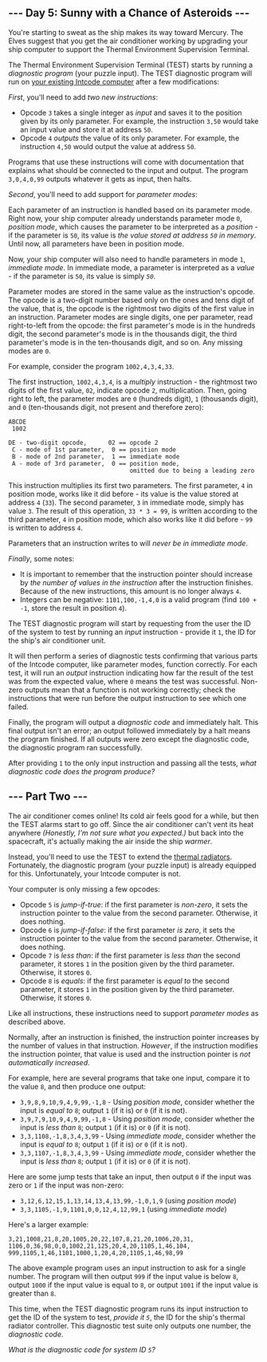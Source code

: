 \--- Day 5: Sunny with a Chance of Asteroids ---
------------------------------------------------

You're starting to sweat as the ship makes its way toward Mercury. The Elves suggest that you get the air conditioner working by upgrading your ship computer to support the Thermal Environment Supervision Terminal.

The Thermal Environment Supervision Terminal (TEST) starts by running a _diagnostic program_ (your puzzle input). The TEST diagnostic program will run on [your existing Intcode computer](Day02.md) after a few modifications:

_First_, you'll need to add _two new instructions_:

*   Opcode `3` takes a single integer as _input_ and saves it to the position given by its only parameter. For example, the instruction `3,50` would take an input value and store it at address `50`.
*   Opcode `4` _outputs_ the value of its only parameter. For example, the instruction `4,50` would output the value at address `50`.

Programs that use these instructions will come with documentation that explains what should be connected to the input and output. The program `3,0,4,0,99` outputs whatever it gets as input, then halts.

_Second_, you'll need to add support for _parameter modes_:

Each parameter of an instruction is handled based on its parameter mode. Right now, your ship computer already understands parameter mode `0`, _position mode_, which causes the parameter to be interpreted as a _position_ - if the parameter is `50`, its value is _the value stored at address `50` in memory_. Until now, all parameters have been in position mode.

Now, your ship computer will also need to handle parameters in mode `1`, _immediate mode_. In immediate mode, a parameter is interpreted as a _value_ - if the parameter is `50`, its value is simply _`50`_.

Parameter modes are stored in the same value as the instruction's opcode. The opcode is a two-digit number based only on the ones and tens digit of the value, that is, the opcode is the rightmost two digits of the first value in an instruction. Parameter modes are single digits, one per parameter, read right-to-left from the opcode: the first parameter's mode is in the hundreds digit, the second parameter's mode is in the thousands digit, the third parameter's mode is in the ten-thousands digit, and so on. Any missing modes are `0`.

For example, consider the program `1002,4,3,4,33`.

The first instruction, `1002,4,3,4`, is a _multiply_ instruction - the rightmost two digits of the first value, `02`, indicate opcode `2`, multiplication. Then, going right to left, the parameter modes are `0` (hundreds digit), `1` (thousands digit), and `0` (ten-thousands digit, not present and therefore zero):

    ABCDE
     1002
    
    DE - two-digit opcode,      02 == opcode 2
     C - mode of 1st parameter,  0 == position mode
     B - mode of 2nd parameter,  1 == immediate mode
     A - mode of 3rd parameter,  0 == position mode,
                                      omitted due to being a leading zero
    

This instruction multiplies its first two parameters. The first parameter, `4` in position mode, works like it did before - its value is the value stored at address `4` (`33`). The second parameter, `3` in immediate mode, simply has value `3`. The result of this operation, `33 * 3 = 99`, is written according to the third parameter, `4` in position mode, which also works like it did before - `99` is written to address `4`.

Parameters that an instruction writes to will _never be in immediate mode_.

_Finally_, some notes:

*   It is important to remember that the instruction pointer should increase by _the number of values in the instruction_ after the instruction finishes. Because of the new instructions, this amount is no longer always `4`.
*   Integers can be negative: `1101,100,-1,4,0` is a valid program (find `100 + -1`, store the result in position `4`).

The TEST diagnostic program will start by requesting from the user the ID of the system to test by running an _input_ instruction - provide it `1`, the ID for the ship's air conditioner unit.

It will then perform a series of diagnostic tests confirming that various parts of the Intcode computer, like parameter modes, function correctly. For each test, it will run an _output_ instruction indicating how far the result of the test was from the expected value, where `0` means the test was successful. Non-zero outputs mean that a function is not working correctly; check the instructions that were run before the output instruction to see which one failed.

Finally, the program will output a _diagnostic code_ and immediately halt. This final output isn't an error; an output followed immediately by a halt means the program finished. If all outputs were zero except the diagnostic code, the diagnostic program ran successfully.

After providing `1` to the only input instruction and passing all the tests, _what diagnostic code does the program produce?_

\--- Part Two ---
-----------------

The air conditioner comes online! Its cold air feels good for a while, but then the TEST alarms start to go off. Since the air conditioner can't vent its heat anywhere _(Honestly, I'm not sure what you expected.)_ but back into the spacecraft, it's actually making the air inside the ship _warmer_.

Instead, you'll need to use the TEST to extend the [thermal radiators](https://en.wikipedia.org/wiki/Spacecraft_thermal_control). Fortunately, the diagnostic program (your puzzle input) is already equipped for this. Unfortunately, your Intcode computer is not.

Your computer is only missing a few opcodes:

*   Opcode `5` is _jump-if-true_: if the first parameter is _non-zero_, it sets the instruction pointer to the value from the second parameter. Otherwise, it does nothing.
*   Opcode `6` is _jump-if-false_: if the first parameter _is zero_, it sets the instruction pointer to the value from the second parameter. Otherwise, it does nothing.
*   Opcode `7` is _less than_: if the first parameter is _less than_ the second parameter, it stores `1` in the position given by the third parameter. Otherwise, it stores `0`.
*   Opcode `8` is _equals_: if the first parameter is _equal to_ the second parameter, it stores `1` in the position given by the third parameter. Otherwise, it stores `0`.

Like all instructions, these instructions need to support _parameter modes_ as described above.

Normally, after an instruction is finished, the instruction pointer increases by the number of values in that instruction. _However_, if the instruction modifies the instruction pointer, that value is used and the instruction pointer is _not automatically increased_.

For example, here are several programs that take one input, compare it to the value `8`, and then produce one output:

*   `3,9,8,9,10,9,4,9,99,-1,8` - Using _position mode_, consider whether the input is _equal to_ `8`; output `1` (if it is) or `0` (if it is not).
*   `3,9,7,9,10,9,4,9,99,-1,8` - Using _position mode_, consider whether the input is _less than_ `8`; output `1` (if it is) or `0` (if it is not).
*   `3,3,1108,-1,8,3,4,3,99` - Using _immediate mode_, consider whether the input is _equal to_ `8`; output `1` (if it is) or `0` (if it is not).
*   `3,3,1107,-1,8,3,4,3,99` - Using _immediate mode_, consider whether the input is _less than_ `8`; output `1` (if it is) or `0` (if it is not).

Here are some jump tests that take an input, then output `0` if the input was zero or `1` if the input was non-zero:

*   `3,12,6,12,15,1,13,14,13,4,13,99,-1,0,1,9` (using _position mode_)
*   `3,3,1105,-1,9,1101,0,0,12,4,12,99,1` (using _immediate mode_)

Here's a larger example:

    3,21,1008,21,8,20,1005,20,22,107,8,21,20,1006,20,31,
    1106,0,36,98,0,0,1002,21,125,20,4,20,1105,1,46,104,
    999,1105,1,46,1101,1000,1,20,4,20,1105,1,46,98,99
    

The above example program uses an input instruction to ask for a single number. The program will then output `999` if the input value is below `8`, output `1000` if the input value is equal to `8`, or output `1001` if the input value is greater than `8`.

This time, when the TEST diagnostic program runs its input instruction to get the ID of the system to test, _provide it `5`_, the ID for the ship's thermal radiator controller. This diagnostic test suite only outputs one number, the _diagnostic code_.

_What is the diagnostic code for system ID `5`?_